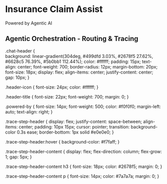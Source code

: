 <div className="chat-header">
  <FontAwesomeIcon icon={faRobot} className="header-icon" />
  <h1 className="header-title">Insurance Claim Assist</h1>
  <span className="powered-by">Powered by Agentic AI</span>
</div>

<div className="trace-header">
  <h2 className="trace-title">Agentic Orchestration - Routing & Tracing</h2>
</div>




.chat-header {    
  background: linear-gradient(304deg, #499dfd 3.03%, #2678f5 27.62%, #6628c5 76.39%, #5b0bb1 112.44%);
  color: #ffffff;
  padding: 15px;
  text-align: center;
  font-weight: 700;
  border-radius: 12px;
  margin-bottom: 20px;
  font-size: 18px;
  display: flex;
  align-items: center;
  justify-content: center;
  gap: 10px;
}

.header-icon {
  font-size: 24px;
  color: #ffffff;
}

.header-title {
  font-size: 22px;
  font-weight: 700;
  margin: 0;
}

.powered-by {
  font-size: 14px;
  font-weight: 500;
  color: #f0f0f0;
  margin-left: auto;
  text-align: right;
}





.trace-step-header {
  display: flex;
  justify-content: space-between;
  align-items: center;
  padding: 10px 15px;
  cursor: pointer;
  transition: background-color 0.3s ease;
  border-bottom: 1px solid #e0e0e0;
}

.trace-step-header:hover {
  background-color: #f7faff;
}

.trace-step-header-content {
  display: flex;
  flex-direction: column;
  flex-grow: 1;
  gap: 5px;
}

.trace-step-header-content h3 {
  font-size: 18px;
  color: #2678f5;
  margin: 0;
}

.trace-step-header-content p {
  font-size: 14px;
  color: #7a7a7a;
  margin: 0;
}
